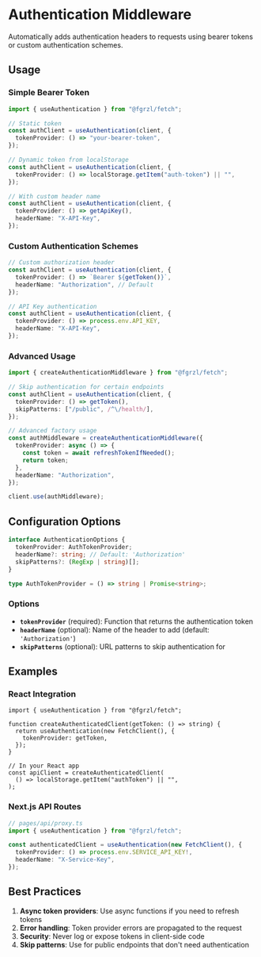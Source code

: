 # Authentication Middleware

Automatically adds authentication headers to requests using bearer tokens or custom authentication schemes.

## Usage

### Simple Bearer Token

```ts
import { useAuthentication } from "@fgrzl/fetch";

// Static token
const authClient = useAuthentication(client, {
  tokenProvider: () => "your-bearer-token",
});

// Dynamic token from localStorage
const authClient = useAuthentication(client, {
  tokenProvider: () => localStorage.getItem("auth-token") || "",
});

// With custom header name
const authClient = useAuthentication(client, {
  tokenProvider: () => getApiKey(),
  headerName: "X-API-Key",
});
```

### Custom Authentication Schemes

```ts
// Custom authorization header
const authClient = useAuthentication(client, {
  tokenProvider: () => `Bearer ${getToken()}`,
  headerName: "Authorization", // Default
});

// API Key authentication
const authClient = useAuthentication(client, {
  tokenProvider: () => process.env.API_KEY,
  headerName: "X-API-Key",
});
```

### Advanced Usage

```ts
import { createAuthenticationMiddleware } from "@fgrzl/fetch";

// Skip authentication for certain endpoints
const authClient = useAuthentication(client, {
  tokenProvider: () => getToken(),
  skipPatterns: ["/public", /^\/health/],
});

// Advanced factory usage
const authMiddleware = createAuthenticationMiddleware({
  tokenProvider: async () => {
    const token = await refreshTokenIfNeeded();
    return token;
  },
  headerName: "Authorization",
});

client.use(authMiddleware);
```

## Configuration Options

```ts
interface AuthenticationOptions {
  tokenProvider: AuthTokenProvider;
  headerName?: string; // Default: 'Authorization'
  skipPatterns?: (RegExp | string)[];
}

type AuthTokenProvider = () => string | Promise<string>;
```

### Options

- **`tokenProvider`** (required): Function that returns the authentication token
- **`headerName`** (optional): Name of the header to add (default: `'Authorization'`)
- **`skipPatterns`** (optional): URL patterns to skip authentication for

## Examples

### React Integration

```tsx
import { useAuthentication } from "@fgrzl/fetch";

function createAuthenticatedClient(getToken: () => string) {
  return useAuthentication(new FetchClient(), {
    tokenProvider: getToken,
  });
}

// In your React app
const apiClient = createAuthenticatedClient(
  () => localStorage.getItem("authToken") || "",
);
```

### Next.js API Routes

```ts
// pages/api/proxy.ts
import { useAuthentication } from "@fgrzl/fetch";

const authenticatedClient = useAuthentication(new FetchClient(), {
  tokenProvider: () => process.env.SERVICE_API_KEY!,
  headerName: "X-Service-Key",
});
```

## Best Practices

1. **Async token providers**: Use async functions if you need to refresh tokens
2. **Error handling**: Token provider errors are propagated to the request
3. **Security**: Never log or expose tokens in client-side code
4. **Skip patterns**: Use for public endpoints that don't need authentication
